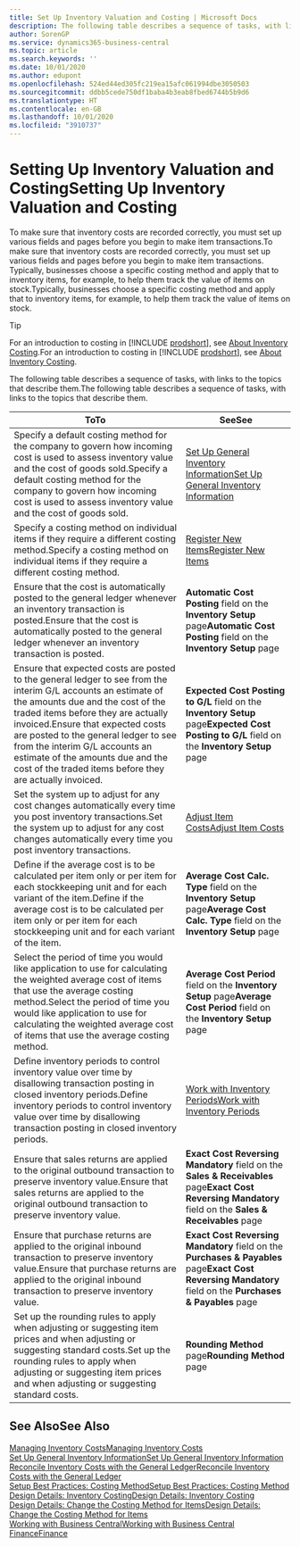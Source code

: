 ```yaml
---
title: Set Up Inventory Valuation and Costing | Microsoft Docs
description: The following table describes a sequence of tasks, with links to the topics that describe them.
author: SorenGP
ms.service: dynamics365-business-central
ms.topic: article
ms.search.keywords: ''
ms.date: 10/01/2020
ms.author: edupont
ms.openlocfilehash: 524ed44ed305fc219ea15afc061994dbe3050503
ms.sourcegitcommit: ddbb5cede750df1baba4b3eab8fbed6744b5b9d6
ms.translationtype: HT
ms.contentlocale: en-GB
ms.lasthandoff: 10/01/2020
ms.locfileid: "3910737"
---
```

# <a name="setting-up-inventory-valuation-and-costing"></a><span data-ttu-id="62840-103">Setting Up Inventory Valuation and Costing</span><span class="sxs-lookup"><span data-stu-id="62840-103">Setting Up Inventory Valuation and Costing</span></span>

<span data-ttu-id="62840-104">To make sure that inventory costs are recorded correctly, you must set up various fields and pages before you begin to make item transactions.</span><span class="sxs-lookup"><span data-stu-id="62840-104">To make sure that inventory costs are recorded correctly, you must set up various fields and pages before you begin to make item transactions.</span></span> <span data-ttu-id="62840-105">Typically, businesses choose a specific costing method and apply that to inventory items, for example, to help them track the value of items on stock.</span><span class="sxs-lookup"><span data-stu-id="62840-105">Typically, businesses choose a specific costing method and apply that to inventory items, for example, to help them track the value of items on stock.</span></span>  

> [!TIP]
> <span data-ttu-id="62840-106">For an introduction to costing in [!INCLUDE [prodshort](includes/prodshort.md)], see [About Inventory Costing](finance-learn-about-costing.md).</span><span class="sxs-lookup"><span data-stu-id="62840-106">For an introduction to costing in [!INCLUDE [prodshort](includes/prodshort.md)], see [About Inventory Costing](finance-learn-about-costing.md).</span></span>

<span data-ttu-id="62840-107">The following table describes a sequence of tasks, with links to the topics that describe them.</span><span class="sxs-lookup"><span data-stu-id="62840-107">The following table describes a sequence of tasks, with links to the topics that describe them.</span></span>

|<span data-ttu-id="62840-108">**To**</span><span class="sxs-lookup"><span data-stu-id="62840-108">**To**</span></span>|<span data-ttu-id="62840-109">**See**</span><span class="sxs-lookup"><span data-stu-id="62840-109">**See**</span></span>|  
|------------|-------------|
|<span data-ttu-id="62840-110">Specify a default costing method for the company to govern how incoming cost is used to assess inventory value and the cost of goods sold.</span><span class="sxs-lookup"><span data-stu-id="62840-110">Specify a default costing method for the company to govern how incoming cost is used to assess inventory value and the cost of goods sold.</span></span>|[<span data-ttu-id="62840-111">Set Up General Inventory Information</span><span class="sxs-lookup"><span data-stu-id="62840-111">Set Up General Inventory Information</span></span>](inventory-how-setup-general.md)|  
|<span data-ttu-id="62840-112">Specify a costing method on individual items if they require a different costing method.</span><span class="sxs-lookup"><span data-stu-id="62840-112">Specify a costing method on individual items if they require a different costing method.</span></span>|[<span data-ttu-id="62840-113">Register New Items</span><span class="sxs-lookup"><span data-stu-id="62840-113">Register New Items</span></span>](inventory-how-register-new-items.md)|  
|<span data-ttu-id="62840-114">Ensure that the cost is automatically posted to the general ledger whenever an inventory transaction is posted.</span><span class="sxs-lookup"><span data-stu-id="62840-114">Ensure that the cost is automatically posted to the general ledger whenever an inventory transaction is posted.</span></span>|<span data-ttu-id="62840-115">**Automatic Cost Posting** field on the **Inventory Setup** page</span><span class="sxs-lookup"><span data-stu-id="62840-115">**Automatic Cost Posting** field on the **Inventory Setup** page</span></span>|  
|<span data-ttu-id="62840-116">Ensure that expected costs are posted to the general ledger to see from the interim G/L accounts an estimate of the amounts due and the cost of the traded items before they are actually invoiced.</span><span class="sxs-lookup"><span data-stu-id="62840-116">Ensure that expected costs are posted to the general ledger to see from the interim G/L accounts an estimate of the amounts due and the cost of the traded items before they are actually invoiced.</span></span>|<span data-ttu-id="62840-117">**Expected Cost Posting to G/L** field on the **Inventory Setup** page</span><span class="sxs-lookup"><span data-stu-id="62840-117">**Expected Cost Posting to G/L** field on the **Inventory Setup** page</span></span>|  
|<span data-ttu-id="62840-118">Set the system up to adjust for any cost changes automatically every time you post inventory transactions.</span><span class="sxs-lookup"><span data-stu-id="62840-118">Set the system up to adjust for any cost changes automatically every time you post inventory transactions.</span></span>|[<span data-ttu-id="62840-119">Adjust Item Costs</span><span class="sxs-lookup"><span data-stu-id="62840-119">Adjust Item Costs</span></span>](inventory-how-adjust-item-costs.md)|  
|<span data-ttu-id="62840-120">Define if the average cost is to be calculated per item only or per item for each stockkeeping unit and for each variant of the item.</span><span class="sxs-lookup"><span data-stu-id="62840-120">Define if the average cost is to be calculated per item only or per item for each stockkeeping unit and for each variant of the item.</span></span>|<span data-ttu-id="62840-121">**Average Cost Calc. Type** field on the **Inventory Setup** page</span><span class="sxs-lookup"><span data-stu-id="62840-121">**Average Cost Calc. Type** field on the **Inventory Setup** page</span></span>|  
|<span data-ttu-id="62840-122">Select the period of time you would like application to use for calculating the weighted average cost of items that use the average costing method.</span><span class="sxs-lookup"><span data-stu-id="62840-122">Select the period of time you would like application to use for calculating the weighted average cost of items that use the average costing method.</span></span>|<span data-ttu-id="62840-123">**Average Cost Period** field on the **Inventory Setup** page</span><span class="sxs-lookup"><span data-stu-id="62840-123">**Average Cost Period** field on the **Inventory Setup** page</span></span>|  
|<span data-ttu-id="62840-124">Define inventory periods to control inventory value over time by disallowing transaction posting in closed inventory periods.</span><span class="sxs-lookup"><span data-stu-id="62840-124">Define inventory periods to control inventory value over time by disallowing transaction posting in closed inventory periods.</span></span>|[<span data-ttu-id="62840-125">Work with Inventory Periods</span><span class="sxs-lookup"><span data-stu-id="62840-125">Work with Inventory Periods</span></span>](finance-how-to-work-with-inventory-periods.md)|  
|<span data-ttu-id="62840-126">Ensure that sales returns are applied to the original outbound transaction to preserve inventory value.</span><span class="sxs-lookup"><span data-stu-id="62840-126">Ensure that sales returns are applied to the original outbound transaction to preserve inventory value.</span></span>|<span data-ttu-id="62840-127">**Exact Cost Reversing Mandatory** field on the **Sales & Receivables** page</span><span class="sxs-lookup"><span data-stu-id="62840-127">**Exact Cost Reversing Mandatory** field on the **Sales & Receivables** page</span></span>|  
|<span data-ttu-id="62840-128">Ensure that purchase returns are applied to the original inbound transaction to preserve inventory value.</span><span class="sxs-lookup"><span data-stu-id="62840-128">Ensure that purchase returns are applied to the original inbound transaction to preserve inventory value.</span></span>|<span data-ttu-id="62840-129">**Exact Cost Reversing Mandatory** field on the **Purchases & Payables** page</span><span class="sxs-lookup"><span data-stu-id="62840-129">**Exact Cost Reversing Mandatory** field on the **Purchases & Payables** page</span></span>|
|<span data-ttu-id="62840-130">Set up the rounding rules to apply when adjusting or suggesting item prices and when adjusting or suggesting standard costs.</span><span class="sxs-lookup"><span data-stu-id="62840-130">Set up the rounding rules to apply when adjusting or suggesting item prices and when adjusting or suggesting standard costs.</span></span>|<span data-ttu-id="62840-131">**Rounding Method** page</span><span class="sxs-lookup"><span data-stu-id="62840-131">**Rounding Method** page</span></span>|  

## <a name="see-also"></a><span data-ttu-id="62840-132">See Also</span><span class="sxs-lookup"><span data-stu-id="62840-132">See Also</span></span>

[<span data-ttu-id="62840-133">Managing Inventory Costs</span><span class="sxs-lookup"><span data-stu-id="62840-133">Managing Inventory Costs</span></span>](finance-manage-inventory-costs.md)  
[<span data-ttu-id="62840-134">Set Up General Inventory Information</span><span class="sxs-lookup"><span data-stu-id="62840-134">Set Up General Inventory Information</span></span>](inventory-how-setup-general.md)  
[<span data-ttu-id="62840-135">Reconcile Inventory Costs with the General Ledger</span><span class="sxs-lookup"><span data-stu-id="62840-135">Reconcile Inventory Costs with the General Ledger</span></span>](finance-how-to-post-inventory-costs-to-the-general-ledger.md)  
[<span data-ttu-id="62840-136">Setup Best Practices: Costing Method</span><span class="sxs-lookup"><span data-stu-id="62840-136">Setup Best Practices: Costing Method</span></span>](setup-best-practices-costing-method.md)  
[<span data-ttu-id="62840-137">Design Details: Inventory Costing</span><span class="sxs-lookup"><span data-stu-id="62840-137">Design Details: Inventory Costing</span></span>](design-details-inventory-costing.md)  
[<span data-ttu-id="62840-138">Design Details: Change the Costing Method for Items</span><span class="sxs-lookup"><span data-stu-id="62840-138">Design Details: Change the Costing Method for Items</span></span>](design-details-changing-costing-methods.md)  
[<span data-ttu-id="62840-139">Working with Business Central</span><span class="sxs-lookup"><span data-stu-id="62840-139">Working with Business Central</span></span>](ui-work-product.md)  
[<span data-ttu-id="62840-140">Finance</span><span class="sxs-lookup"><span data-stu-id="62840-140">Finance</span></span>](finance.md)  
